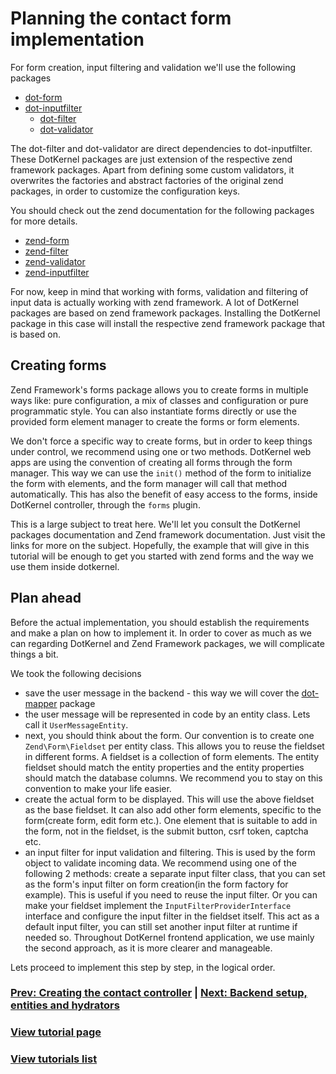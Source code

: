 # Planning the contact form implementation

For form creation, input filtering and validation we'll use the following packages
* [dot-form](https://github.com/dotkernel/dot-form)
* [dot-inputfilter](https://github.com/dotkernel/dot-inputfilter)
    * [dot-filter](https://github.com/dotkernel/dot-filter)
    * [dot-validator](https://github.com/dotkernel/dot-validator)

The dot-filter and dot-validator are direct dependencies to dot-inputfilter. These DotKernel packages are just extension of the respective zend framework packages. Apart from defining some custom validators, it overwrites the factories and abstract factories of the original zend packages, in order to customize the configuration keys.

You should check out the zend documentation for the following packages for more details.
* [zend-form](https://github.com/zendframework/zend-form)
* [zend-filter](https://github.com/zendframework/zend-filter)
* [zend-validator](https://github.com/zendframework/zend-validator)
* [zend-inputfilter](https://github.com/zendframework/zend-inputfilter)

For now, keep in mind that working with forms, validation and filtering of input data is actually working with zend framework. A lot of DotKernel packages are based on zend framework packages. Installing the DotKernel package in this case will install the respective zend framework package that is based on.

## Creating forms

Zend Framework's forms package allows you to create forms in multiple ways like: pure configuration, a mix of classes and configuration or pure programmatic style. You can also instantiate forms directly or use the provided form element manager to create the forms or form elements.

We don't force a specific way to create forms, but in order to keep things under control, we recommend using one or two methods. DotKernel web apps are using the convention of creating all forms through the form manager. This way we can use the `init()` method of the form to initialize the form with elements, and the form manager will call that method automatically. This has also the benefit of easy access to the forms, inside DotKernel controller, through the `forms` plugin.

This is a large subject to treat here. We'll let you consult the DotKernel packages documentation and Zend framework documentation. Just visit the links for more on the subject. Hopefully, the example that will give in this tutorial will be enough to get you started with zend forms and the way we use them inside dotkernel.

## Plan ahead

Before the actual implementation, you should establish the requirements and make a plan on how to implement it. In order to cover as much as we can regarding DotKernel and Zend Framework packages, we will complicate things a bit. 

We took the following decisions
* save the user message in the backend - this way we will cover the [dot-mapper](https://github.com/dotkernel/dot-mapper) package
* the user message will be represented in code by an entity class. Lets call it `UserMessageEntity`.
* next, you should think about the form. Our convention is to create one `Zend\Form\Fieldset` per entity class. This allows you to reuse the fieldset in different forms. A fieldset is a collection of form elements. The entity fieldset should match the entity properties and the entity properties should match the database columns. We recommend you to stay on this convention to make your life easier.
* create the actual form to be displayed. This will use the above fieldset as the base fieldset. It can also add other form elements, specific to the form(create form, edit form etc.). One element that is suitable to add in the form, not in the fieldset, is the submit button, csrf token, captcha etc.
* an input filter for input validation and filtering. This is used by the form object to validate incoming data. We recommend using one of the following 2 methods: create a separate input filter class, that you can set as the form's input filter on form creation(in the form factory for example). This is useful if you need to reuse the input filter. Or you can make your fieldset implement the `InputFilterProviderInterface` interface and configure the input filter in the fieldset itself. This act as a default input filter, you can still set another input filter at runtime if needed so. Throughout DotKernel frontend application, we use mainly the second approach, as it is more clearer and manageable.

Lets proceed to implement this step by step, in the logical order.

### [Prev: Creating the contact controller](02-creating-the-contact-controller.md) | [Next: Backend setup, entities and hydrators](04-backend-setup-entity-and-hydrators.md)

### [View tutorial page](README.md)
### [View tutorials list](../README.md)